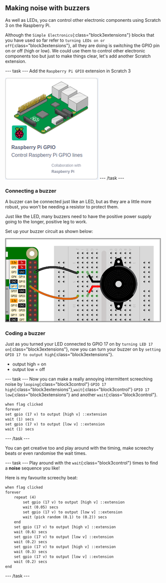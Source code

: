 ## Making noise with buzzers

As well as LEDs, you can control other electronic components using Scratch 3 on the Raspberry Pi.

Although the `Simple Electronics`{:class="block3extensions"} blocks that you have used so far refer to `turning LEDs on or off`{:class="block3extensions"}, all they are doing is switching the GPIO pin on or off (high or low). We could use them to control other electronic components too but just to make things clear, let's add another Scratch extension.

--- task ---
Add the `Raspberry Pi GPIO` extension in Scratch 3

![GPIO extension.png](images/buzzer_gpioExtension.png)
--- /task ---

### Connecting a buzzer

A buzzer can be connected just like an LED, but as they are a little more robust, you won't be needing a resistor to protect them.

Just like the LED, many buzzers need to have the positive power supply going to the longer, positive leg to work.

Set up your buzzer circuit as shown below:

![Buzzer circuit](images/buzzer_circuit.png)

### Coding a buzzer

Just as you turned your LED connected to GPIO 17 on by `turning LED 17 on`{:class="block3extensions"}, now you can turn your buzzer on by `setting GPIO 17 to output high`{:class="block3extensions"}.

+ output high = on
+ output low = off

--- task ---
Now you can make a really annoying intermittent screeching noise by `looping`{:class="block3control"} `GPIO 17 high`{:class="block3extensions"},`wait`{:class="block3control"} `GPIO 17 low`{:class="block3extensions"} and another `wait`{:class="block3control"}.

```blocks3
when flag clicked
forever
set gpio (17 v) to output [high v] ::extension
wait (1) secs
set gpio (17 v) to output [low v] ::extension
wait (1) secs
```

--- /task ---

You can get creative too and play around with the timing, make screechy beats or even randomise the wait times.

--- task ---
Play around with the `wait`{:class="block3control"} times to find a **noise** sequence you like!

Here is my favourite screechy beat:

```blocks3
when flag clicked
forever
    repeat (4)
        set gpio (17 v) to output [high v] ::extension
        wait (0.05) secs
        set gpio (17 v) to output [low v] ::extension
        wait (pick random (0.1) to (0.2)) secs
    end
    set gpio (17 v) to output [high v] ::extension
    wait (0.6) secs
    set gpio (17 v) to output [low v] ::extension
    wait (0.2) secs
    set gpio (17 v) to output [high v] ::extension
    wait (0.3) secs
    set gpio (17 v) to output [low v] ::extension
    wait (0.2) secs
end
```

--- /task ---
